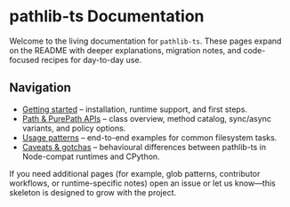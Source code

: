 # pathlib-ts Documentation

Welcome to the living documentation for `pathlib-ts`. These pages expand on the README with deeper explanations, migration notes, and code-focused recipes for day-to-day use.

## Navigation

- [Getting started](./getting-started.md) – installation, runtime support, and first steps.
- [Path & PurePath APIs](./api-reference.md) – class overview, method catalog, sync/async variants, and policy options.
- [Usage patterns](./usage-patterns.md) – end-to-end examples for common filesystem tasks.
- [Caveats & gotchas](./caveats.md) – behavioural differences between pathlib-ts in Node-compat runtimes and CPython.

If you need additional pages (for example, glob patterns, contributor workflows, or runtime-specific notes) open an issue or let us know—this skeleton is designed to grow with the project.

